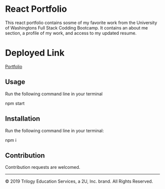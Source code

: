 # React Portfolio 

This react portfolio contains sosme of my favorite work from the University of Washingtons Full Stack Codding Bootcamp. It contains an about me section, a profile of my work, and access to my updated resume. 

# Deployed Link

[Portfolio](https://github.com/rjswallow/React_Portfolio)

## Usage

Run the following command line in your terminal

npm start

## Installation

Run the following command line in your terminal:

npm i

## Contribution

Contribution requests are welcomed.

- - -
© 2019 Trilogy Education Services, a 2U, Inc. brand. All Rights Reserved.



